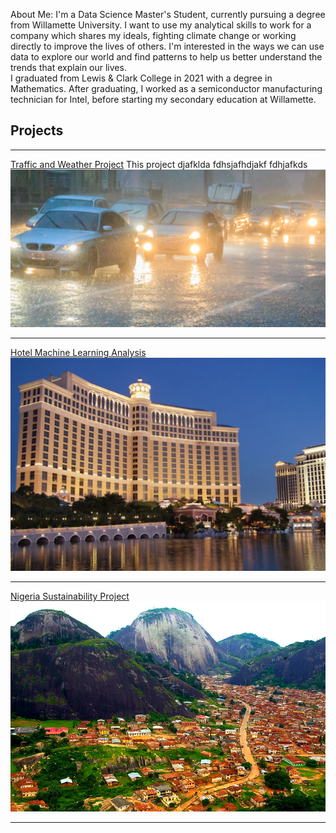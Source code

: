 About Me: I'm a Data Science Master's Student, currently pursuing a degree from Willamette University. I want to use my analytical skills to work for a company which shares my ideals, fighting climate change or working directly to improve the lives of others. I'm interested in the ways we can use data to explore our world and find patterns to help us better understand the trends that explain our lives. <br>
I graduated from Lewis & Clark College in 2021 with a degree in Mathematics. After graduating, I worked as a semiconductor manufacturing technician for Intel, before starting my secondary education at Willamette.



## Projects

---

[Traffic and Weather Project](/pdf/traffic_weather.pdf)
This project djafklda
fdhsjafhdjakf
fdhjafkds
<img src="images/rainy_car.png?raw=true"/>

---
[Hotel Machine Learning Analysis](/pdf/MLHotel.pdf)
<img src="images/bellagio.png?raw=true"/>

---
[Nigeria Sustainability Project](/pdf/NigeriaMarkdown.pdf)
<img src="images/Idanre-Hills.jpg?raw=true"/>

---

